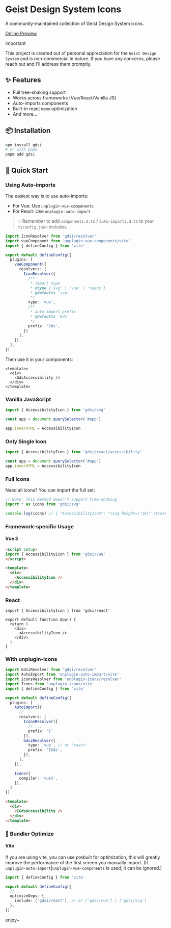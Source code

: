 # Geist Design System Icons
A community-maintained collection of Geist Design System icons.

[Online Preview](https://libondev.github.io/geist-design-system-icons/)

> [!IMPORTANT]
> This project is created out of personal appreciation for the `Geist Design System` and is non-commercial in nature. If you have any concerns, please reach out and I'll address them promptly.

## ✨ Features
- Full tree-shaking support
- Works across frameworks (Vue/React/Vanilla JS)
- Auto-imports components
- Built-in react `memo` optimization
- And more...

## 📦 Installation
```sh
npm install gdsi
# or with pnpm
pnpm add gdsi
```

## 🚀 Quick Start

### Using Auto-imports
The easiest way is to use auto-imports:
- For Vue: Use `unplugin-vue-components`
- For React: Use `unplugin-auto-import`

> 💡 Remember to add `components.d.ts` / `auto-imports.d.ts` to your `tsconfig.json` includes

```ts
import IconResolver from 'gdsi/resolver'
import vueComponent from 'unplugin-vue-components/vite'
import { defineConfig } from 'vite'

export default defineConfig({
  plugins: [
    vueComponent({
      resolvers: [
        IconResolver({
          /**
           * import type
           * @type {'svg' | 'vue' | 'react'}
           * @defaults 'svg'
           */
          type: 'vue',
          /**
           * auto import prefix
           * @defaults 'Gds'
           */
          prefix: 'Gds',
        })
      ],
    }),
  ],
})
```

Then use it in your components:

```vue
<template>
  <div>
    <GdsAccessibility />
  </div>
</template>
```

### Vanilla JavaScript

```ts
import { AccessibilityIcon } from 'gdsi/svg'

const app = document.querySelector('#app')

app.innerHTML = AccessibilityIcon
```

### Only Single Icon

```ts
import { AccessibilityIcon } from 'gdsi/react/accessibility'

const app = document.querySelector('#app')
app.innerHTML = AccessibilityIcon
```

### Full Icons
Need all icons? You can import the full set:

```ts
// Note: This method doesn't support tree-shaking
import * as icons from 'gdsi/svg'

console.log(icons) // { "AccessibilityIcon": "<svg height=\"16\" stroke-linejoin=\"round\" ..." }
```

### Framework-specific Usage

#### Vue 3

```html
<script setup>
import { AccessibilityIcon } from 'gdsi/vue'
</script>

<template>
  <div>
    <AccessibilityIcon />
  </div>
</template>
```

### React
```tsx
import { AccessibilityIcon } from 'gdsi/react'

export default function App() {
  return (
    <div>
      <AccessibilityIcon />
    </div>
  )
}
```

### With unplugin-icons
```ts
import GdsiResolver from 'gdsi/resolver'
import AutoImport from 'unplugin-auto-import/vite'
import IconsResolver from 'unplugin-icons/resolver'
import Icons from 'unplugin-icons/vite'
import { defineConfig } from 'vite'

export default defineConfig({
  plugins: [
    AutoImport({
      // ...
      resolvers: [
        IconsResolver({
          // ...
          prefix: 'I'
        }),
        GdsiResolver({
          type: 'vue', // or 'react'
          prefix: 'IGds',
        }),
      ],
    }),

    Icons({
      compiler: 'vue3',
    }),
  ]
})
```

```html
<template>
  <div>
    <IGdsAccessibility />
  </div>
</template>
```

### 🍾 Bundler Optimize

#### Vite
If you are using vite, you can use prebuilt for optimization, this will greatly improve the performance of the first screen you manually import. (If `unplugin-auto-import`|`unplugin-vue-components` is used, it can be ignored.)

```ts
import { defineConfig } from 'vite'

export default defineConfig({
  // ...
  optimizeDeps: {
    include: ['gdsi/react'], // or ['gdsi/vue'] | ['gdsi/svg']
  },
})
```

enjoy~
